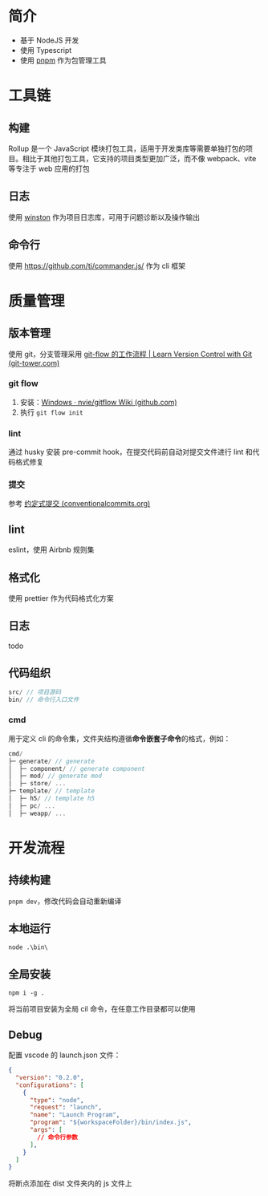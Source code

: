 # 简介

- 基于 NodeJS 开发
- 使用 Typescript
- 使用 [pnpm](https://pnpm.io/) 作为包管理工具

# 工具链

## 构建

Rollup 是一个 JavaScript 模块打包工具，适用于开发类库等需要单独打包的项目。相比于其他打包工具，它支持的项目类型更加广泛，而不像 webpack、vite 等专注于 web 应用的打包

## 日志

使用 [winston](https://github.com/winstonjs/winston) 作为项目日志库，可用于问题诊断以及操作输出

## 命令行

使用 https://github.com/tj/commander.js/ 作为 cli 框架

# 质量管理

## 版本管理

使用 git，分支管理采用 [git-flow 的工作流程 | Learn Version Control with Git (git-tower.com)](https://www.git-tower.com/learn/git/ebook/cn/command-line/advanced-topics/git-flow)

### git flow

1. 安装：[Windows · nvie/gitflow Wiki (github.com)](https://github.com/nvie/gitflow/wiki/Windows)
2. 执行 `git flow init`

### lint

通过 husky 安装 pre-commit hook，在提交代码前自动对提交文件进行 lint 和代码格式修复

### 提交

参考 [约定式提交 (conventionalcommits.org)](https://www.conventionalcommits.org/zh-hans/v1.0.0/)

## lint

eslint，使用 Airbnb 规则集

## 格式化

使用 prettier 作为代码格式化方案

## 日志

todo

## 代码组织

```jsx
src/ // 项目源码
bin/ // 命令行入口文件
```

### cmd

用于定义 cli 的命令集，文件夹结构遵循**命令嵌套子命令**的格式，例如：

```jsx
cmd/
├─ generate/ // generate
│  ├─ component/ // generate component
│  ├─ mod/ // generate mod
│  ├─ store/ ...
├─ template/ // template
│  ├─ h5/ // template h5
│  ├─ pc/ ...
│  ├─ weapp/ ...
```

# 开发流程

## 持续构建

`pnpm dev`，修改代码会自动重新编译

## 本地运行

`node .\bin\`

## 全局安装

`npm i -g .`

将当前项目安装为全局 cil 命令，在任意工作目录都可以使用

## Debug

配置 vscode 的 launch.json 文件：

```json
{
  "version": "0.2.0",
  "configurations": [
    {
      "type": "node",
      "request": "launch",
      "name": "Launch Program",
      "program": "${workspaceFolder}/bin/index.js",
      "args": [
        // 命令行参数
      ],
    }
  ]
}
```

将断点添加在 dist 文件夹内的 js 文件上